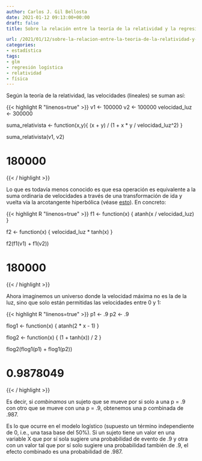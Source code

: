 ```yaml
---
author: Carlos J. Gil Bellosta
date: 2021-01-12 09:13:00+00:00
draft: false
title: Sobre la relación entre la teoría de la relatividad y la regresión logística

url: /2021/01/12/sobre-la-relacion-entre-la-teoria-de-la-relatividad-y-la-regresion-logistica/
categories:
- estadística
tags:
- glm
- regresión logística
- relatividad
- física
---
```


Según la teoría de la relatividad, las velocidades (lineales) se suman así:

{{< highlight R "linenos=true" >}}
v1 <- 100000
v2 <- 100000
velocidad_luz <- 300000

suma_relativista <- function(x,y){
  (x + y) / (1 + x * y / velocidad_luz^2)
}

suma_relativista(v1, v2)
# 180000
{{< / highlight >}}

Lo que es todavía menos conocido es que esa operación es equivalente a la suma ordinaria de velocidades a través de una transformación de ida y vuelta vía la arcotangente hiperbólica (véase [esto](https://www.johndcook.com/blog/2020/12/29/relativistic-addition/)). En concreto:

{{< highlight R "linenos=true" >}}
f1 <- function(x) {
  atanh(x / velocidad_luz)
}

f2 <- function(x) {
  velocidad_luz * tanh(x)
}

f2(f1(v1) + f1(v2))
# 180000
{{< / highlight >}}

Ahora imaginemos un universo donde la velocidad máxima no es la de la luz, sino que solo están permitidas las velocidades entre 0 y 1:

{{< highlight R "linenos=true" >}}
p1 <- .9
p2 <- .9

flog1 <- function(x) {
  atanh(2 * x - 1)
}

flog2 <- function(x) {
  (1 + tanh(x)) / 2
}

flog2(flog1(p1) + flog1(p2))
# 0.9878049
{{< / highlight >}}

Es decir, si _combinamos_ un sujeto que se mueve por si solo a una p = .9 con otro que se mueve con una p = .9,  obtenemos una p combinada de .987.

Es lo que ocurre en el modelo logístico (supuesto un término independiente de 0, i.e., una tasa base del 50%). Si un sujeto tiene un valor en una variable X que por sí sola sugiere una probabilidad de evento de .9 y otra con un valor tal que por sí solo sugiere una probabilidad también de .9, el efecto combinado es una probabilidad de .987.




